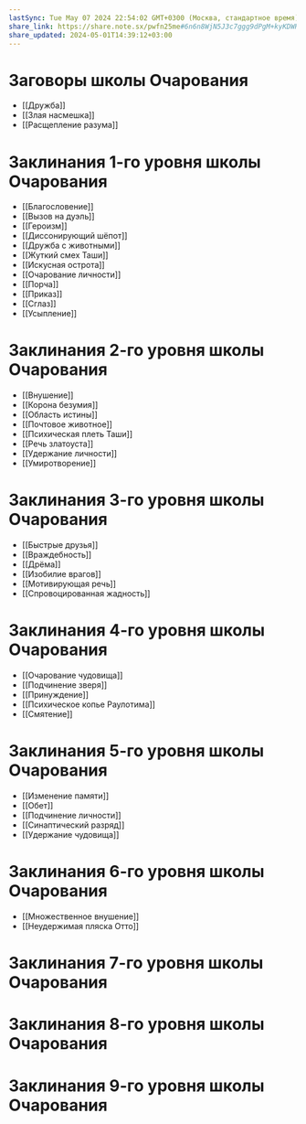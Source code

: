 ```yaml
---
lastSync: Tue May 07 2024 22:54:02 GMT+0300 (Москва, стандартное время)
share_link: https://share.note.sx/pwfn25me#6n6n8WjN5J3c7ggg9dPgM+kyKDWRodAEnZhcQFBmUjw
share_updated: 2024-05-01T14:39:12+03:00
---
```

# Заговоры школы Очарования
- [[Дружба]]
- [[Злая насмешка]]
- [[Расщепление разума]]
# Заклинания 1-го уровня школы Очарования
- [[Благословение]]
- [[Вызов на дуэль]]
- [[Героизм]]
- [[Диссонирующий шёпот]]
- [[Дружба с животными]]
- [[Жуткий смех Таши]]
- [[Искусная острота]]
- [[Очарование личности]]
- [[Порча]]
- [[Приказ]]
- [[Сглаз]]
- [[Усыпление]]
# Заклинания 2-го уровня школы Очарования
- [[Внушение]]
- [[Корона безумия]]
- [[Область истины]]
- [[Почтовое животное]]
- [[Психическая плеть Таши]]
- [[Речь златоуста]]
- [[Удержание личности]]
- [[Умиротворение]]
# Заклинания 3-го уровня школы Очарования
- [[Быстрые друзья]]
- [[Враждебность]]
- [[Дрёма]]
- [[Изобилие врагов]]
- [[Мотивирующая речь]]
- [[Спровоцированная жадность]]
# Заклинания 4-го уровня школы Очарования
- [[Очарование чудовища]]
- [[Подчинение зверя]]
- [[Принуждение]]
- [[Психическое копье Раулотима]]
- [[Смятение]]
# Заклинания 5-го уровня школы Очарования
- [[Изменение памяти]]
- [[Обет]]
- [[Подчинение личности]]
- [[Синаптический разряд]]
- [[Удержание чудовища]]
# Заклинания 6-го уровня школы Очарования
- [[Множественное внушение]]
- [[Неудержимая пляска Отто]]
# Заклинания 7-го уровня школы Очарования
# Заклинания 8-го уровня школы Очарования
# Заклинания 9-го уровня школы Очарования
